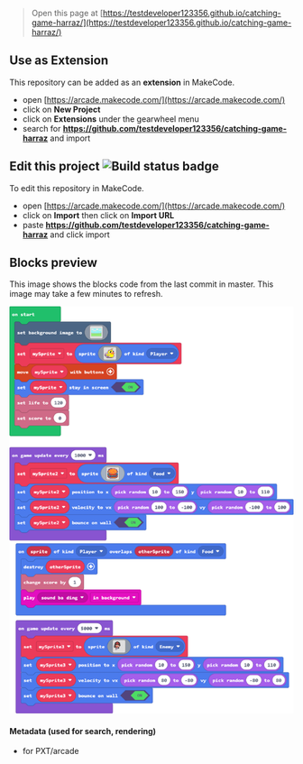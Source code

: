  


> Open this page at [https://testdeveloper123356.github.io/catching-game-harraz/](https://testdeveloper123356.github.io/catching-game-harraz/)

## Use as Extension

This repository can be added as an **extension** in MakeCode.

* open [https://arcade.makecode.com/](https://arcade.makecode.com/)
* click on **New Project**
* click on **Extensions** under the gearwheel menu
* search for **https://github.com/testdeveloper123356/catching-game-harraz** and import

## Edit this project ![Build status badge](https://github.com/testdeveloper123356/catching-game-harraz/workflows/MakeCode/badge.svg)

To edit this repository in MakeCode.

* open [https://arcade.makecode.com/](https://arcade.makecode.com/)
* click on **Import** then click on **Import URL**
* paste **https://github.com/testdeveloper123356/catching-game-harraz** and click import

## Blocks preview

This image shows the blocks code from the last commit in master.
This image may take a few minutes to refresh.

![A rendered view of the blocks](https://github.com/testdeveloper123356/catching-game-harraz/raw/master/.github/makecode/blocks.png)

#### Metadata (used for search, rendering)

* for PXT/arcade
<script src="https://makecode.com/gh-pages-embed.js"></script><script>makeCodeRender("{{ site.makecode.home_url }}", "{{ site.github.owner_name }}/{{ site.github.repository_name }}");</script>
